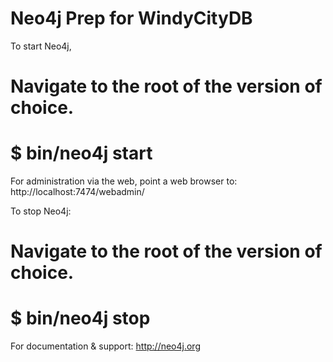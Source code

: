
Neo4j Prep for WindyCityDB
===

To start Neo4j,
# Navigate to the root of the version of choice.
# $ bin/neo4j start

For administration via the web, point a web browser to:
http://localhost:7474/webadmin/

To stop Neo4j:
# Navigate to the root of the version of choice.
# $ bin/neo4j stop

For documentation & support:
http://neo4j.org





